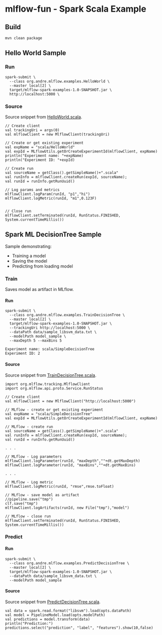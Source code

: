 # mlflow-fun - Spark Scala Example

## Build
```
mvn clean package
```

## Hello World Sample
### Run
```
spark-submit \
  --class org.andre.mlflow.examples.HelloWorld \
  --master local[2] \
  target/mlflow-spark-examples-1.0-SNAPSHOT.jar \
  http://localhost:5000 \
```

### Source
Source snippet from [HelloWorld.scala](src/main/scala/org/andre/mlflow/examples/HelloWorld.scala).
```
// Create client
val trackingUri = args(0)
val mlflowClient = new MlflowClient(trackingUri)

// Create or get existing experiment
val expName = "scala/HelloWorld"
val expId = MLflowUtils.getOrCreateExperimentId(mlflowClient, expName)
println("Experiment name: "+expName)
println("Experiment ID: "+expId)

// Create run
val sourceName = getClass().getSimpleName()+".scala"
val runInfo = mlflowClient.createRun(expId, sourceName);
val runId = runInfo.getRunUuid()

// Log params and metrics
mlflowClient.logParam(runId, "p1","hi")
mlflowClient.logMetric(runId, "m1",0.123F)


// Close run
mlflowClient.setTerminated(runId, RunStatus.FINISHED, System.currentTimeMillis())
```

## Spark ML DecisionTree Sample

Sample demonstrating:
*  Training a model
*  Saving the model
*  Predicting from loading model

### Train

Saves model as artifact in MLflow.

#### Run
```
spark-submit \
  --class org.andre.mlflow.examples.TrainDecisionTree \
  --master local[2] \
  target/mlflow-spark-examples-1.0-SNAPSHOT.jar \
  --trackingUri http://localhost:5000 \
  --dataPath data/sample_libsvm_data.txt \
  --modelPath model_sample \
  --maxDepth 5 --maxBins 5

Experiment name: scala/SimpleDecisionTree
Experiment ID: 2
```

#### Source

Source snippet from [TrainDecisionTree.scala](src/main/scala/org/andre/mlflow/examples/TrainDecisionTree.scala).
```
import org.mlflow.tracking.MlflowClient
import org.mlflow.api.proto.Service.RunStatus

// Create client
val mlflowClient = new MlflowClient("http://localhost:5000")

// MLflow - create or get existing experiment
val expName = "scala/SimpleDecisionTree"
val expId = MLflowUtils.getOrCreateExperimentId(mlflowClient, expName)

// MLflow - create run
val sourceName = getClass().getSimpleName()+".scala"
val runInfo = mlflowClient.createRun(expId, sourceName);
val runId = runInfo.getRunUuid()

. . .

// MLflow - Log parameters
mlflowClient.logParameter(runId, "maxDepth",""+dt.getMaxDepth)
mlflowClient.logParameter(runId, "maxBins",""+dt.getMaxBins)

. . .

// MLflow - Log metric
mlflowClient.logMetric(runId, "rmse",rmse.toFloat)

// MLflow - save model as artifact
//pipeline.save("tmp")
clf.save("tmp")
mlflowClient.logArtifacts(runId, new File("tmp"),"model")

// MLflow - close run
mlflowClient.setTerminated(runId, RunStatus.FINISHED, System.currentTimeMillis())
```

### Predict

#### Run
```
spark-submit \
  --class org.andre.mlflow.examples.PredictDecisionTree \
  --master local[2] \
  target/mlflow-spark-examples-1.0-SNAPSHOT.jar \
  --dataPath data/sample_libsvm_data.txt \
  --modelPath model_sample
```

#### Source

Source snippet from [PredictDecisionTree.scala](src/main/scala/org/andre/mlflow/examples/PredictDecisionTree.scala).
```
val data = spark.read.format("libsvm").load(opts.dataPath)
val model = PipelineModel.load(opts.modelPath)
val predictions = model.transform(data)
println("Prediction:")
predictions.select("prediction", "label", "features").show(10,false)
```
